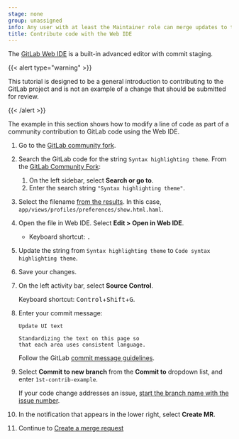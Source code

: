```yaml
---
stage: none
group: unassigned
info: Any user with at least the Maintainer role can merge updates to this content. For details, see https://docs.gitlab.com/ee/development/development_processes.html#development-guidelines-review.
title: Contribute code with the Web IDE
---
```


The [GitLab Web IDE](../../../user/project/web_ide/_index.md) is a built-in advanced editor with commit staging.

{{< alert type="warning" >}}

This tutorial is designed to be a general introduction to contributing to the GitLab project
and is not an example of a change that should be submitted for review.

{{< /alert >}}

The example in this section shows how to modify a line of code as part of a community contribution
to GitLab code using the Web IDE.

1. Go to the [GitLab community fork](https://gitlab.com/gitlab-community/gitlab).

1. Search the GitLab code for the string `Syntax highlighting theme`.
   From the [GitLab Community Fork](https://gitlab.com/gitlab-community/gitlab):

   1. On the left sidebar, select **Search or go to**.
   1. Enter the search string `"Syntax highlighting theme"`.

1. Select the filename
   [from the results](https://gitlab.com/search?search=%22Syntax+highlighting+theme%22&nav_source=navbar&project_id=41372369&group_id=60717473&search_code=true).
   In this case, `app/views/profiles/preferences/show.html.haml`.

1. Open the file in Web IDE. Select **Edit > Open in Web IDE**.

   - Keyboard shortcut: <kbd>.</kbd>

1. Update the string from `Syntax highlighting theme` to `Code syntax highlighting theme`.

1. Save your changes.

1. On the left activity bar, select **Source Control**.

   Keyboard shortcut: <kbd>Control</kbd>+<kbd>Shift</kbd>+<kbd>G</kbd>.

1. Enter your commit message:

   ```plaintext
   Update UI text

   Standardizing the text on this page so
   that each area uses consistent language.
   ```

   Follow the GitLab
   [commit message guidelines](../merge_request_workflow.md#commit-messages-guidelines).

1. Select **Commit to new branch** from the **Commit to** dropdown list, and enter `1st-contrib-example`.

   If your code change addresses an issue, [start the branch name with the issue number](../../../user/project/repository/branches/_index.md#prefix-branch-names-with-a-number).

1. In the notification that appears in the lower right, select **Create MR**.

1. Continue to [Create a merge request](mr-review.md)
